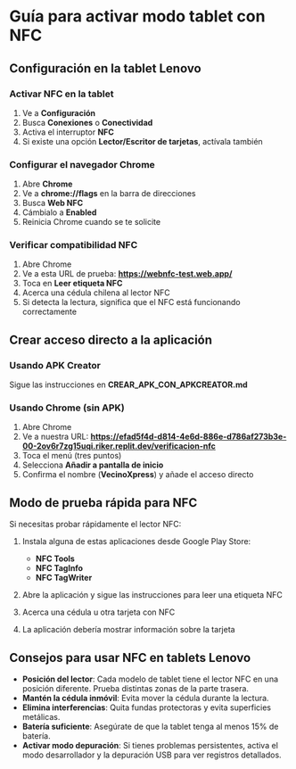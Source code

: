 # Guía para activar modo tablet con NFC

## Configuración en la tablet Lenovo

### Activar NFC en la tablet

1. Ve a **Configuración**
2. Busca **Conexiones** o **Conectividad**
3. Activa el interruptor **NFC**
4. Si existe una opción **Lector/Escritor de tarjetas**, actívala también

### Configurar el navegador Chrome

1. Abre **Chrome**
2. Ve a **chrome://flags** en la barra de direcciones
3. Busca **Web NFC**
4. Cámbialo a **Enabled**
5. Reinicia Chrome cuando se te solicite

### Verificar compatibilidad NFC

1. Abre Chrome
2. Ve a esta URL de prueba: **https://webnfc-test.web.app/**
3. Toca en **Leer etiqueta NFC**
4. Acerca una cédula chilena al lector NFC
5. Si detecta la lectura, significa que el NFC está funcionando correctamente

## Crear acceso directo a la aplicación

### Usando APK Creator

Sigue las instrucciones en **CREAR_APK_CON_APKCREATOR.md**

### Usando Chrome (sin APK)

1. Abre Chrome
2. Ve a nuestra URL: **https://efad5f4d-d814-4e6d-886e-d786af273b3e-00-2ov6r7zg15uqi.riker.replit.dev/verificacion-nfc**
3. Toca el menú (tres puntos)
4. Selecciona **Añadir a pantalla de inicio**
5. Confirma el nombre (**VecinoXpress**) y añade el acceso directo

## Modo de prueba rápida para NFC

Si necesitas probar rápidamente el lector NFC:

1. Instala alguna de estas aplicaciones desde Google Play Store:
   - **NFC Tools**
   - **NFC TagInfo**
   - **NFC TagWriter**

2. Abre la aplicación y sigue las instrucciones para leer una etiqueta NFC
3. Acerca una cédula u otra tarjeta con NFC
4. La aplicación debería mostrar información sobre la tarjeta

## Consejos para usar NFC en tablets Lenovo

- **Posición del lector**: Cada modelo de tablet tiene el lector NFC en una posición diferente. Prueba distintas zonas de la parte trasera.
- **Mantén la cédula inmóvil**: Evita mover la cédula durante la lectura.
- **Elimina interferencias**: Quita fundas protectoras y evita superficies metálicas.
- **Batería suficiente**: Asegúrate de que la tablet tenga al menos 15% de batería.
- **Activar modo depuración**: Si tienes problemas persistentes, activa el modo desarrollador y la depuración USB para ver registros detallados.
